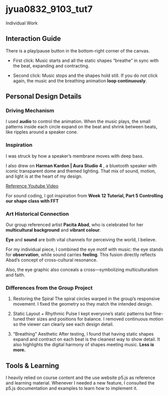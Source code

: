 # jyua0832_9103_tut7
Individual Work

## Interaction Guide

There is a play/pause button in the bottom-right corner of the canvas.

- First click: Music starts and all the static shapes “breathe” in sync with the beat, expanding and contracting.

- Second click: Music stops and the shapes hold still. If you do not click again, the music and the breathing animation **loop continuously**.

## Personal Design Details

### Driving Mechanism

I used **audio** to control the animation. When the music plays, the small patterns inside each circle expand on the beat and shrink between beats, like ripples around a speaker cone.

### Inspiration

 I was struck by how a speaker’s membrane moves with deep bass. 
 
 I also drew on **Harman Kardon | Aura Studio 4** , a bluetooth speaker with iconic transparent dome and themed lighting. That mix of sound, motion, and light is at the heart of my design.

 [Reference Youtube Video](https://www.youtube.com/watch?v=p2iPgNiGnCk)

 For sound coding, I got inspiration from **Week 12 Tutorial, Part 5 Controlling our shape class with FFT**

### Art Historical Connection

Our group referenced artist **Pacita Abad**, who is celebrated for her **multicultural background** and **vibrant colour**.

**Eye** and **sound** are both vital channels for perceiving the world, I believe.

For my individual piece, I combined the eye motif with music: the eye stands for **observation**, while sound carries **feeling**. This fusion directly reflects Abad’s concept of cross-cultural resonance. 

Also, the eye graphic also conceals a cross—symbolizing multiculturalism and faith.

### Differences from the Group Project

1. Restoring the Spiral
   The spiral circles warped in the group’s responsive movement. I fixed the geometry so they match the intended design.

2. Static Layout + Rhythmic Pulse
   I kept everyone’s static patterns but fine-tuned their sizes and positions for balance. I removed continuous motion so the viewer can clearly see each design detail.

3. “Breathing” Aesthetic
   After testing, I found that having static shapes expand and contract on each beat is the cleanest way to show detail. It also highlights the digital harmony of shapes meeting music. **Less is more.**

## Tools & Learning
I heavily relied on course content and the use website p5.js as reference and learning material. Whenever I needed a new feature, I consulted the p5.js documentation and examples to learn how to implement it.
